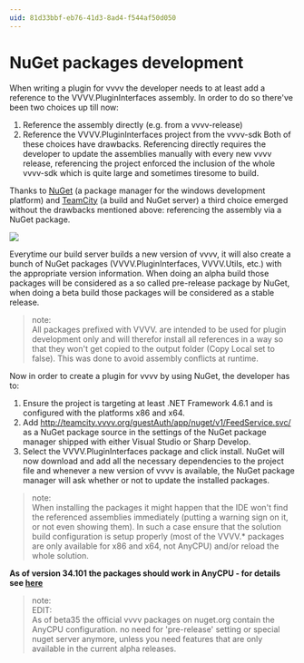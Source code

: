 ```yaml
---
uid: 81d33bbf-eb76-41d3-8ad4-f544af50d050
---
```


# NuGet packages development
When writing a plugin for vvvv the developer needs to at least add a reference to the VVVV.PluginInterfaces assembly. In order to do so there've been two choices up till now:  
1. Reference the assembly directly (e.g. from a vvvv-release)
1. Reference the VVVV.PluginInterfaces project from the vvvv-sdk
Both of these choices have drawbacks. Referencing directly requires the developer to update the assemblies manually with every new vvvv release, referencing the project enforced the inclusion of the whole vvvv-sdk which is quite large and sometimes tiresome to build.  

Thanks to <a href="http://nuget.org" class="extURL" target="_blank">NuGet</a> (a package manager for the windows development platform) and <a href="http://www.jetbrains.com/teamcity/" class="extURL" target="_blank">TeamCity</a> (a build and NuGet server) a third choice emerged without the drawbacks mentioned above: referencing the assembly via a NuGet package.  

![](~/img/vvvv_nuget.png "")   

Everytime our build server builds a new version of vvvv, it will also create a bunch of NuGet packages (VVVV.PluginInterfaces, VVVV.Utils, etc.) with the appropriate version information. When doing an alpha build those packages will be considered as a so called pre-release package by NuGet, when doing a beta build those packages will be considered as a stable release.  

>note:  
All packages prefixed with VVVV. are intended to be used for plugin development only and will therefor install all references in a way so that they won't get copied to the output folder (Copy Local set to false). This was done to avoid assembly conflicts at runtime.  
  

Now in order to create a plugin for vvvv by using NuGet, the developer has to:  
1. Ensure the project is targeting at least .NET Framework 4.6.1 and is configured with the platforms x86 and x64.
1. Add http://teamcity.vvvv.org/guestAuth/app/nuget/v1/FeedService.svc/ as a NuGet package source in the settings of the NuGet package manager shipped with either Visual Studio or Sharp Develop.
1. Select the VVVV.PluginInterfaces package and click install.
NuGet will now download and add all the necessary dependencies to the project file and whenever a new version of vvvv is available, the NuGet package manager will ask whether or not to update the installed packages.  

>note:  
When installing the packages it might happen that the IDE won't find the referenced assemblies immediately (putting a warning sign on it, or not even showing them). In such a case ensure that the solution build configuration is setup properly (most of the VVVV.* packages are only available for x86 and x64, not AnyCPU) and/or reload the whole solution.  
  

**As of version 34.101 the packages should work in AnyCPU - for details see <a href="https://discourse.vvvv.org/t/nugets-anycpu" class="extURL forum" target="_blank">here</a>**  

>note:  
EDIT:   
As of beta35 the official vvvv packages on nuget.org contain the AnyCPU configuration. no need for 'pre-release' setting or special nuget server anymore, unless you need features that are only available in the current alpha releases.  
